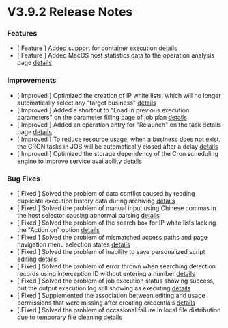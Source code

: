# V3.9.2 Release Notes




### Features
- [ Feature ] Added support for container execution [details](http://github.com/TencentBlueKing/bk-job/issues/2725)
- [ Feature ] Added MacOS host statistics data to the operation analysis page [details](http://github.com/TencentBlueKing/bk-job/issues/2842)


### Improvements
- [ Improved ] Optimized the creation of IP white lists, which will no longer automatically select any "target business" [details](http://github.com/TencentBlueKing/bk-job/issues/2892)
- [ Improved ] Added a shortcut to "Load in previous execution parameters" on the parameter filling page of job plan [details](http://github.com/TencentBlueKing/bk-job/issues/2824)
- [ Improved ] Added an operation entry for "Relaunch" on the task details page [details](http://github.com/TencentBlueKing/bk-job/issues/2823)
- [ Improved ] To reduce resource usage, when a business does not exist, the CRON tasks in JOB will be automatically closed after a delay [details](http://github.com/TencentBlueKing/bk-job/issues/621)
- [ Improved ] Optimized the storage dependency of the Cron scheduling engine to improve service availability [details](http://github.com/TencentBlueKing/bk-job/issues/2809)


### Bug Fixes
- [ Fixed ] Solved the problem of data conflict caused by reading duplicate execution history data during archiving [details](http://github.com/TencentBlueKing/bk-job/issues/2962)
- [ Fixed ] Solved the problem of manual input using Chinese commas in the host selector causing abnormal parsing [details](http://github.com/TencentBlueKing/bk-job/issues/2945)
- [ Fixed ] Solved the problem of the search box for IP white lists lacking the "Action on" option [details](http://github.com/TencentBlueKing/bk-job/issues/2872)
- [ Fixed ] Solved the problem of mismatched access paths and page navigation menu selection states [details](http://github.com/TencentBlueKing/bk-job/issues/2834)
- [ Fixed ] Solved the problem of inability to save personalized script editing [details](http://github.com/TencentBlueKing/bk-job/issues/2838)
- [ Fixed ] Solved the problem of error thrown when searching detection records using interception ID without entering a number [details](http://github.com/TencentBlueKing/bk-job/issues/2837)
- [ Fixed ] Solved the problem of job execution status showing success, but the output execution log still showing as executing [details](http://github.com/TencentBlueKing/bk-job/issues/2849)
- [ Fixed ] Supplemented the association between editing and usage permissions that were missing after creating credentials [details](http://github.com/TencentBlueKing/bk-job/issues/2457)
- [ Fixed ] Solved the problem of occasional failure in local file distribution due to temporary file cleaning [details](http://github.com/TencentBlueKing/bk-job/issues/2771)